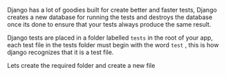 Django has a lot of goodies built for create better and faster tests, Django creates a new database for running the tests and destroys the database once its done to ensure that your tests always produce the same result.

Django tests are placed in a folder labelled `tests` in the root of your app, each test file in the tests folder must begin with the word `test` , this is how django recognizes that it is a test file.

Lets create the required folder and create a new file 